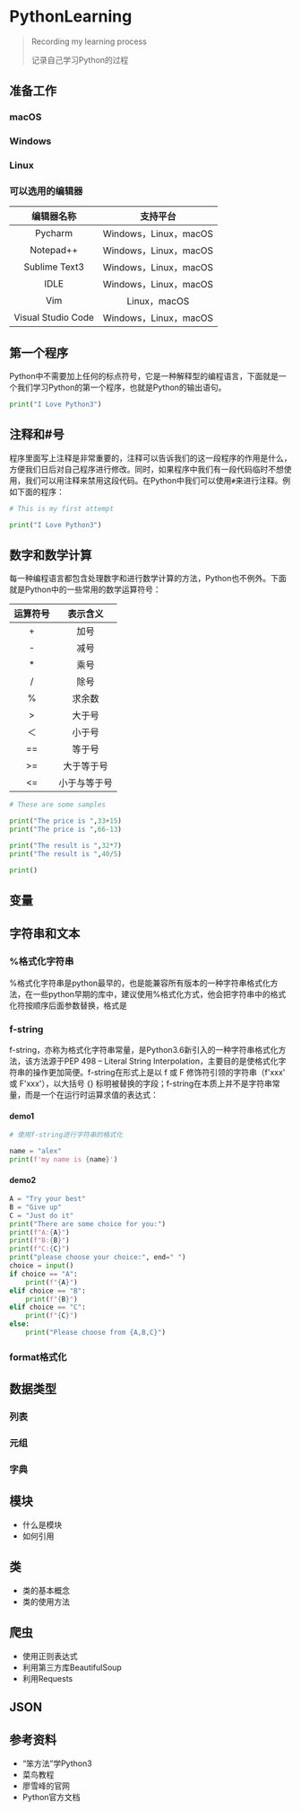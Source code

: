 # PythonLearning
>Recording my learning process
>
>记录自己学习Python的过程

## 准备工作

### macOS

### Windows

### Linux

### 可以选用的编辑器

|     编辑器名称     |       支持平台        |
| :----------------: | :-------------------: |
|      Pycharm       | Windows，Linux，macOS |
|     Notepad++      | Windows，Linux，macOS |
|   Sublime Text3    | Windows，Linux，macOS |
|        IDLE        | Windows，Linux，macOS |
|        Vim         |     Linux，macOS      |
| Visual Studio Code | Windows，Linux，macOS |



## 第一个程序

Python中不需要加上任何的标点符号，它是一种解释型的编程语言，下面就是一个我们学习Python的第一个程序，也就是Python的输出语句。

```python
print("I Love Python3")
```





## 注释和#号

程序里面写上注释是非常重要的，注释可以告诉我们的这一段程序的作用是什么，方便我们日后对自己程序进行修改。同时，如果程序中我们有一段代码临时不想使用，我们可以用注释来禁用这段代码。在Python中我们可以使用`#`来进行注释。例如下面的程序：

```python
# This is my first attempt

print("I Love Python3")
```



## 数字和数学计算

每一种编程语言都包含处理数字和进行数学计算的方法，Python也不例外。下面就是Python中的一些常用的数学运算符号：

| 运算符号 |   表示含义   |
| :------: | :----------: |
|    +     |     加号     |
|    -     |     减号     |
|    *     |     乘号     |
|    /     |     除号     |
|    %     |    求余数    |
|    >     |    大于号    |
|    ＜    |    小于号    |
|    ==    |    等于号    |
|   \>=    |  大于等于号  |
|    <=    | 小于与等于号 |

```python
# These are some samples

print("The price is ",33+15)
print("The price is ",66-13)

print("The result is ",32*7)
print("The result is ",40/5)

print()
```



## 变量





## 字符串和文本



### %格式化字符串

%格式化字符串是python最早的，也是能兼容所有版本的一种字符串格式化方法，在一些python早期的库中，建议使用%格式化方式，他会把字符串中的格式化符按顺序后面参数替换，格式是



### f-string

f-string，亦称为格式化字符串常量，是Python3.6新引入的一种字符串格式化方法，该方法源于PEP 498 – Literal String Interpolation，主要目的是使格式化字符串的操作更加简便。f-string在形式上是以 f 或 F 修饰符引领的字符串（f'xxx' 或 F'xxx'），以大括号 {} 标明被替换的字段；f-string在本质上并不是字符串常量，而是一个在运行时运算求值的表达式：

#### demo1

```python
# 使用f-string进行字符串的格式化

name = "alex"
print(f'my name is {name}')
```

#### demo2

```python
A = "Try your best"
B = "Give up"
C = "Just do it"
print("There are some choice for you:")
print(f"A:{A}")
print(f"B:{B}")
print(f"C:{C}")
print("please choose your choice:", end=" ")
choice = input()
if choice == "A":
    print(f"{A}")
elif choice == "B":
    print(f"{B}")
elif choice == "C":
    print(f"{C}")
else:
    print("Please choose from {A,B,C}")
```



### format格式化







## 数据类型

### 列表

### 元组

### 字典






## 模块
+ 什么是模块
+ 如何引用
## 类
+ 类的基本概念
+ 类的使用方法
## 爬虫
+ 使用正则表达式
+ 利用第三方库BeautifulSoup
+ 利用Requests 



## JSON

 

## 参考资料

+ “笨方法”学Python3
+ 菜鸟教程
+ 廖雪峰的官网
+ Python官方文档